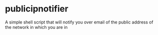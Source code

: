 # publicipnotifier
A simple shell script that will notify you over email of the public address of the network in which you are in
